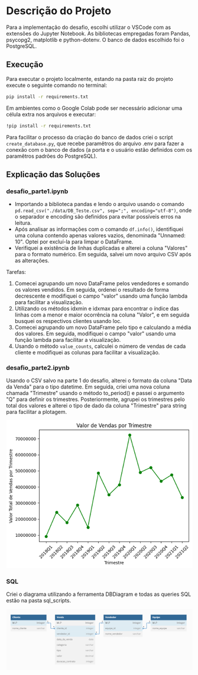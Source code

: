 
# Descrição do Projeto

Para a implementação do desafio, escolhi utilizar o VSCode com as extensões do Jupyter Notebook. As bibliotecas empregadas foram Pandas, psycopg2, matplotlib e python-dotenv. O banco de dados escolhido foi o PostgreSQL.

## Execução

Para executar o projeto localmente, estando na pasta raiz do projeto execute o seguinte comando no terminal:
```bash
pip install -r requirements.txt
```
Em ambientes como o Google Colab pode ser necessário adicionar uma célula extra nos arquivos e executar:
```bash
!pip install -r requirements.txt
```

Para facilitar o processo da criação do banco de dados criei o script `create_database.py`, que recebe paramêtros do arquivo .env para fazer a conexão com o banco de dados (a porta e o usuário estão definidos com os paramêtros padrões do PostgreSQL).

## Explicação das Soluções
### desafio_parte1.ipynb
- Importando a biblioteca pandas e lendo o arquivo usando o comando `pd.read_csv("./data/DB_Teste.csv", sep=";", encoding="utf-8")`, onde o separador e encoding são definidos para evitar possíveis erros na leitura.
- Após analisar as informações com o comando `df.info()`, identifiquei uma coluna contendo apenas valores vazios, denominada "Unnamed: 10". Optei por excluí-la para limpar o DataFrame.
- Verifiquei a existência de linhas duplicadas e alterei a coluna "Valores" para o formato numérico. Em seguida, salvei um novo arquivo CSV após as alterações.

Tarefas:
1.  Comecei agrupando um novo DataFrame pelos vendedores e somando os valores vendidos. Em seguida, ordenei o resultado de forma decrescente e modifiquei o campo "valor" usando uma função lambda para facilitar a visualização.
2. Utilizando os métodos idxmin e idxmax para encontrar o índice das linhas com a menor e maior ocorrência na coluna "Valor", e em seguida busquei os respectivos clientes usando loc.
3. Comecei agrupando um novo DataFrame pelo tipo e calculando a média dos valores. Em seguida, modifiquei o campo "valor" usando uma função lambda para facilitar a visualização.
4. Usando o método `value_counts`, calculei o número de vendas de cada cliente e modifiquei as colunas para facilitar a visualização.


### desafio_parte2.ipynb
Usando o CSV salvo na parte 1 do desafio, alterei o formato da coluna "Data da Venda" para o tipo datetime. Em seguida, criei uma nova coluna chamada "Trimestre" usando o método to_period() e passei o argumento "Q" para definir os trimestres. Posteriormente, agrupei os trimestres pelo total dos valores e alterei o tipo de dado da coluna "Trimestre" para string para facilitar a plotagem.

![Gráfico de Vendas por Trimestre](grafico.png)

### SQL
Criei o diagrama utilizando a ferramenta DBDiagram e todas as queries SQL estão na pasta sql_scripts.

![Diagrama de Relacionamentos](diagrama_relacionamentos.png)
